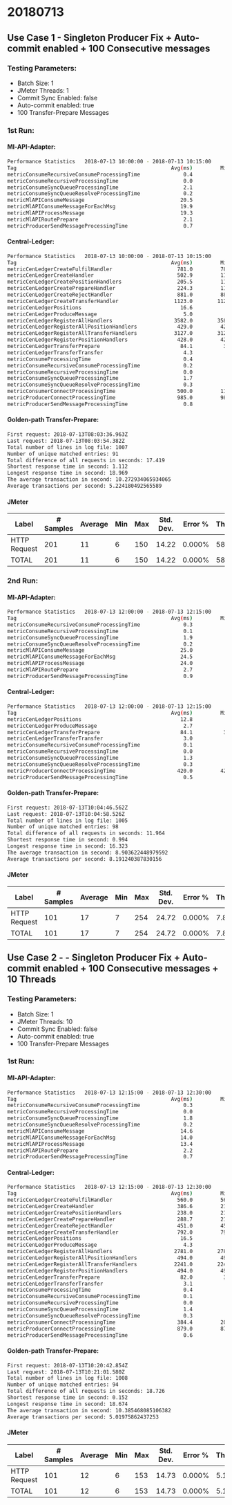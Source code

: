 # 20180713

## Use Case 1 - Singleton Producer Fix + Auto-commit enabled + 100 Consecutive messages

### Testing Parameters:
- Batch Size: 1
- JMeter Threads: 1
- Commit Sync Enabled: false
- Auto-commit enabled: true
- 100 Transfer-Prepare Messages

### 1st Run:

#### Ml-API-Adapter:
```bash
Performance Statistics   2018-07-13 10:00:00 - 2018-07-13 10:15:00
Tag                                                  Avg(ms)         Min         Max     Std Dev       Count
metricConsumeRecursiveConsumeProcessingTime              0.4           0           3         0.6         100
metricConsumeRecursiveProcessingTime                     0.0           0           1         0.1         131
metricConsumeSyncQueueProcessingTime                     2.1           1          12         1.5         101
metricConsumeSyncQueueResolveProcessingTime              0.2           0           1         0.4         101
metricMlAPIConsumeMessage                               20.5           8          83        15.8         101
metricMlAPIConsumeMessageForEachMsg                     19.9           8          82        15.7         101
metricMlAPIProcessMessage                               19.3           7          81        15.5         101
metricMlAPIRoutePrepare                                  2.1           1           7         0.9         100
metricProducerSendMessageProcessingTime                  0.7           0           5         0.8         100
```

#### Central-Ledger:
```bash
Performance Statistics   2018-07-13 10:00:00 - 2018-07-13 10:15:00
Tag                                                  Avg(ms)         Min         Max     Std Dev       Count
metricCenLedgerCreateFulfilHandler                     781.0         781         781         0.0           1
metricCenLedgerCreateHandler                           502.9         115        1123       383.5           7
metricCenLedgerCreatePositionHandlers                  205.5         115         296        90.5           2
metricCenLedgerCreatePrepareHandler                    224.3         119         339        90.1           3
metricCenLedgerCreateRejectHandler                     881.0         881         881         0.0           1
metricCenLedgerCreateTransferHandler                  1123.0        1123        1123         0.0           1
metricCenLedgerPositions                                16.6           7          71        11.5         101
metricCenLedgerProduceMessage                            5.0           0         987        56.5         303
metricCenLedgerRegisterAllHandlers                    3582.0        3582        3582         0.0           1
metricCenLedgerRegisterAllPositionHandlers             429.0         429         429         0.0           1
metricCenLedgerRegisterAllTransferHandlers            3127.0        3127        3127         0.0           1
metricCenLedgerRegisterPositionHandlers                428.0         428         428         0.0           1
metricCenLedgerTransferPrepare                          84.1          35        1115       107.1         101
metricCenLedgerTransferTransfer                          4.3           1          22         3.9         101
metricConsumeProcessingTime                              0.4           0           2         0.7           7
metricConsumeRecursiveConsumeProcessingTime              0.2           0           3         0.4         303
metricConsumeRecursiveProcessingTime                     0.0           0           1         0.1         609
metricConsumeSyncQueueProcessingTime                     1.7           0          17         1.9         303
metricConsumeSyncQueueResolveProcessingTime              0.3           0           2         0.5         303
metricConsumerConnectProcessingTime                    500.0         113        1122       384.0           7
metricProducerConnectProcessingTime                    985.0         985         985         0.0           1
metricProducerSendMessageProcessingTime                  0.8           0          18         1.5         303
```
#### Golden-path Transfer-Prepare:
```bash
First request: 2018-07-13T08:03:36.963Z
Last request: 2018-07-13T08:03:54.382Z
Total number of lines in log file: 1007
Number of unique matched entries: 91
Total difference of all requests in seconds: 17.419
Shortest response time in second: 1.112
Longest response time in second: 18.969
The average transaction in second: 10.272934065934065
Average transactions per second: 5.224180492565589
```

#### JMeter
| Label | # Samples | Average | Min | Max | Std. Dev. | Error % | Throughput | Received KB/sec | Sent KB/sec | Avg. Bytes |
| ------------- | ------------- | ------------- | ------------- | ------------- | ------------- | ------------- | ------------- | ------------- | ------------- | ------------- |
| HTTP Request | 201 | 11 | 6 | 150 | 14.22 | 0.000% | 58.2/min | 0.12 | 1.27 | 130.0 |
| TOTAL | 201 | 11 | 6 | 150 | 14.22 | 0.000% | 58.2/min | 0.12 | 1.27 | 130.0 |


### 2nd Run:

#### Ml-API-Adapter:
```bash
Performance Statistics   2018-07-13 12:00:00 - 2018-07-13 12:15:00
Tag                                                  Avg(ms)         Min         Max     Std Dev       Count
metricConsumeRecursiveConsumeProcessingTime              0.3           0           1         0.5         100
metricConsumeRecursiveProcessingTime                     0.1           0           1         0.2         172
metricConsumeSyncQueueProcessingTime                     1.9           1           8         1.2         100
metricConsumeSyncQueueResolveProcessingTime              0.2           0           1         0.4         100
metricMlAPIConsumeMessage                               25.0           6         172        28.7         100
metricMlAPIConsumeMessageForEachMsg                     24.5           6         172        28.6         100
metricMlAPIProcessMessage                               24.0           6         170        28.4         100
metricMlAPIRoutePrepare                                  2.7           1          11         1.7         100
metricProducerSendMessageProcessingTime                  0.9           0           4         0.8         100
```

#### Central-Ledger:
```bash
Performance Statistics   2018-07-13 12:00:00 - 2018-07-13 12:15:00
Tag                                                  Avg(ms)         Min         Max     Std Dev       Count
metricCenLedgerPositions                                12.8           6          95         9.6         101
metricCenLedgerProduceMessage                            2.7           0         423        24.2         303
metricCenLedgerTransferPrepare                          84.1          33        1059       135.4         101
metricCenLedgerTransferTransfer                          3.0           1          14         1.8         101
metricConsumeRecursiveConsumeProcessingTime              0.1           0           3         0.4         303
metricConsumeRecursiveProcessingTime                     0.0           0           1         0.2        1860
metricConsumeSyncQueueProcessingTime                     1.3           0           7         0.8         303
metricConsumeSyncQueueResolveProcessingTime              0.3           0           2         0.5         303
metricProducerConnectProcessingTime                    420.0         420         420         0.0           1
metricProducerSendMessageProcessingTime                  0.5           0           4         0.8         303
```
#### Golden-path Transfer-Prepare:
```bash
First request: 2018-07-13T10:04:46.562Z
Last request: 2018-07-13T10:04:58.526Z
Total number of lines in log file: 1005
Number of unique matched entries: 98
Total difference of all requests in seconds: 11.964
Shortest response time in second: 0.994
Longest response time in second: 16.323
The average transaction in second: 8.903622448979592
Average transactions per second: 8.191240387830156
```

#### JMeter
| Label | # Samples | Average | Min | Max | Std. Dev. | Error % | Throughput | Received KB/sec | Sent KB/sec | Avg. Bytes |
| ------------- | ------------- | ------------- | ------------- | ------------- | ------------- | ------------- | ------------- | ------------- | ------------- | ------------- |
| HTTP Request | 101 | 17 | 7 | 254 | 24.72 | 0.000% | 7.8/sec | 0.99 | 10.15 | 130.0 |
| TOTAL | 101 | 17 | 7 | 254 | 24.72 | 0.000% | 7.8/sec | 0.99 | 10.15 | 130.0 |


## Use Case 2 - - Singleton Producer Fix + Auto-commit enabled + 100 Consecutive messages + 10 Threads

### Testing Parameters:
- Batch Size: 1
- JMeter Threads: 10
- Commit Sync Enabled: false
- Auto-commit enabled: true
- 100 Transfer-Prepare Messages

### 1st Run:

#### Ml-API-Adapter:
```bash
Performance Statistics   2018-07-13 12:15:00 - 2018-07-13 12:30:00
Tag                                                  Avg(ms)         Min         Max     Std Dev       Count
metricConsumeRecursiveConsumeProcessingTime              0.3           0           2         0.5         100
metricConsumeRecursiveProcessingTime                     0.0           0           1         0.1         128
metricConsumeSyncQueueProcessingTime                     1.8           1           7         1.0         101
metricConsumeSyncQueueResolveProcessingTime              0.2           0           2         0.5         101
metricMlAPIConsumeMessage                               14.6           6          93        11.8         101
metricMlAPIConsumeMessageForEachMsg                     14.0           6          93        11.7         101
metricMlAPIProcessMessage                               13.4           6          92        11.6         101
metricMlAPIRoutePrepare                                  2.2           1           6         1.0         100
metricProducerSendMessageProcessingTime                  0.7           0           2         0.6         100
```

#### Central-Ledger:
```bash
Performance Statistics   2018-07-13 12:15:00 - 2018-07-13 12:30:00
Tag                                                  Avg(ms)         Min         Max     Std Dev       Count
metricCenLedgerCreateFulfilHandler                     560.0         560         560         0.0           1
metricCenLedgerCreateHandler                           386.6         211         792       208.1           7
metricCenLedgerCreatePositionHandlers                  238.0         219         257        19.0           2
metricCenLedgerCreatePrepareHandler                    288.7         212         436       104.2           3
metricCenLedgerCreateRejectHandler                     451.0         451         451         0.0           1
metricCenLedgerCreateTransferHandler                   792.0         792         792         0.0           1
metricCenLedgerPositions                                16.5           7          91        15.7         101
metricCenLedgerProduceMessage                            4.3           0         881        50.5         303
metricCenLedgerRegisterAllHandlers                    2781.0        2781        2781         0.0           1
metricCenLedgerRegisterAllPositionHandlers             494.0         494         494         0.0           1
metricCenLedgerRegisterAllTransferHandlers            2241.0        2241        2241         0.0           1
metricCenLedgerRegisterPositionHandlers                494.0         494         494         0.0           1
metricCenLedgerTransferPrepare                          82.0          35        1008        96.8         101
metricCenLedgerTransferTransfer                          3.1           1          11         2.0         101
metricConsumeProcessingTime                              0.4           0           1         0.5           7
metricConsumeRecursiveConsumeProcessingTime              0.1           0           2         0.4         303
metricConsumeRecursiveProcessingTime                     0.0           0           1         0.2         536
metricConsumeSyncQueueProcessingTime                     1.4           0           8         1.1         303
metricConsumeSyncQueueResolveProcessingTime              0.3           0           8         0.7         303
metricConsumerConnectProcessingTime                    384.4         209         790       208.6           7
metricProducerConnectProcessingTime                    879.0         879         879         0.0           1
metricProducerSendMessageProcessingTime                  0.6           0           4         0.8         303
```
#### Golden-path Transfer-Prepare:
```bash
First request: 2018-07-13T10:20:42.854Z
Last request: 2018-07-13T10:21:01.580Z
Total number of lines in log file: 1008
Number of unique matched entries: 94
Total difference of all requests in seconds: 18.726
Shortest response time in second: 0.152
Longest response time in second: 18.674
The average transaction in second: 10.385468085106382
Average transactions per second: 5.01975862437253
```

#### JMeter
| Label | # Samples | Average | Min | Max | Std. Dev. | Error % | Throughput | Received KB/sec | Sent KB/sec | Avg. Bytes |
| ------------- | ------------- | ------------- | ------------- | ------------- | ------------- | ------------- | ------------- | ------------- | ------------- | ------------- |
| HTTP Request | 101 | 12 | 6 | 153 | 14.73 | 0.000% | 5.1/sec | 0.64 | 6.60 | 130.0 |
| TOTAL | 101 | 12 | 6 | 153 | 14.73 | 0.000% | 5.1/sec | 0.64 | 6.60 | 130.0 |
